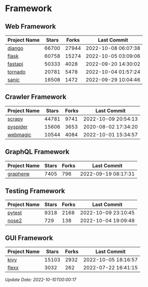 # Framework

## Web Framework
| Project Name | Stars | Forks | Last Commit |
| ------------ | ----- | ----- | ----------- |
| [django](https://github.com/django/django) | 66700 | 27944 | 2022-10-08 06:07:38 |
| [flask](https://github.com/pallets/flask) | 60758 | 15274 | 2022-10-05 03:09:06 |
| [fastapi](https://github.com/tiangolo/fastapi) | 50333 | 4028 | 2022-09-20 14:30:02 |
| [tornado](https://github.com/tornadoweb/tornado) | 20781 | 5478 | 2022-10-04 01:57:24 |
| [sanic](https://github.com/sanic-org/sanic) | 16508 | 1472 | 2022-09-29 10:04:46 |

## Crawler Framework
| Project Name | Stars | Forks | Last Commit |
| ------------ | ----- | ----- | ----------- |
| [scrapy](https://github.com/scrapy/scrapy) | 44781 | 9741 | 2022-10-09 20:54:13 |
| [pyspider](https://github.com/binux/pyspider) | 15606 | 3653 | 2020-08-02 17:34:20 |
| [webmagic](https://github.com/code4craft/webmagic) | 10544 | 4084 | 2022-10-01 15:34:57 |

## GraphQL Framework
| Project Name | Stars | Forks | Last Commit |
| ------------ | ----- | ----- | ----------- |
| [graphene](https://github.com/graphql-python/graphene) | 7405 | 796 | 2022-09-19 08:17:31 |

## Testing Framework
| Project Name | Stars | Forks | Last Commit |
| ------------ | ----- | ----- | ----------- |
| [pytest](https://github.com/pytest-dev/pytest) | 9318 | 2168 | 2022-10-09 23:10:45 |
| [nose2](https://github.com/nose-devs/nose2) | 729 | 138 | 2022-10-04 19:09:48 |

## GUI Framework
| Project Name | Stars | Forks | Last Commit |
| ------------ | ----- | ----- | ----------- |
| [kivy](https://github.com/kivy/kivy) | 15103 | 2932 | 2022-10-05 18:16:57 |
| [flexx](https://github.com/flexxui/flexx) | 3032 | 262 | 2022-07-22 16:41:15 |

*Update Date: 2022-10-10T00:00:17*